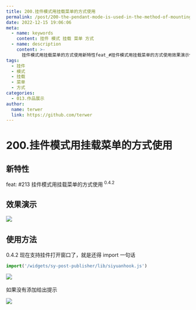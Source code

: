 ```yaml
---
title: 200.挂件模式用挂载菜单的方式使用
permalink: /post/200-the-pendant-mode-is-used-in-the-method-of-mounting-menu-169wrw.html
date: 2022-12-15 19:06:06
meta:
  - name: keywords
    content: 挂件 模式 挂载 菜单 方式
  - name: description
    content: >-
      挂件模式用挂载菜单的方式使用新特性feat_#挂件模式用挂载菜单的方式使用效果演示​​使用方法现在支持挂件打开窗口了就是还得import一句话import(widgetssypostpublisherlibsiyuanhookjs)​​如果没有添加给出提示​​‍
tags:
  - 挂件
  - 模式
  - 挂载
  - 菜单
  - 方式
categories:
  - 013.作品展示
author:
  name: terwer
  link: https://github.com/terwer
---
```


# 200.挂件模式用挂载菜单的方式使用

## 新特性

feat: #213 挂件模式用挂载菜单的方式使用 <sup>0.4.2</sup>

## 效果演示

​![](https://img1.terwer.space/api/public/202212151815837.gif)​

## 使用方法

0.4.2 现在支持挂件打开窗口了，就是还得 import 一句话

```js
import('/widgets/sy-post-publisher/lib/siyuanhook.js')
```

​![](https://img1.terwer.space/api/public/202212151429339.png)​

如果没有添加给出提示

​![](https://img1.terwer.space/api/public/202212151435244.png)​

‍
